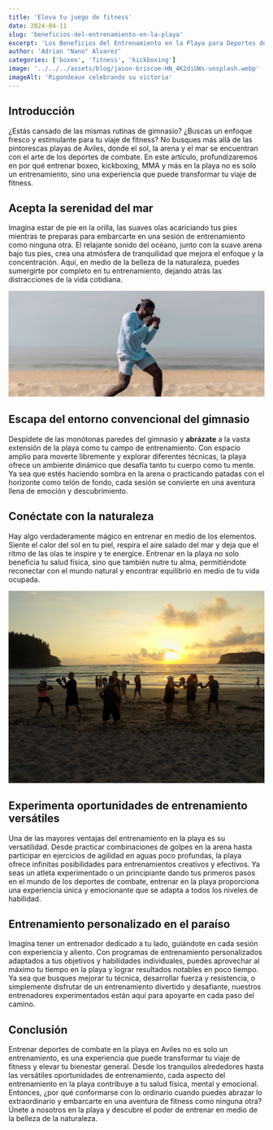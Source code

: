 ```yaml
---
title: 'Eleva tu juego de fitness'
date: 2024-04-11
slug: 'beneficios-del-entrenamiento-en-la-playa'
excerpt: 'Los Beneficios del Entrenamiento en la Playa para Deportes de Combate en Aviles'
author: 'Adrian "Nano" Alvarez'
categories: ['boxeo', 'fitness', 'kickboxing']
image: '../../../assets/blog/jason-briscoe-HN_4K2diUWs-unsplash.webp'
imageAlt: 'Rigondeaux celebrando su victoria'
---
```


## Introducción

¿Estás cansado de las mismas rutinas de gimnasio? ¿Buscas un enfoque fresco y estimulante para tu viaje de fitness? No busques más allá de las pintorescas playas de Aviles, donde el sol, la arena y el mar se encuentran con el arte de los deportes de combate. En este artículo, profundizaremos en por qué entrenar boxeo, kickboxing, MMA y más en la playa no es solo un entrenamiento, sino una experiencia que puede transformar tu viaje de fitness.

## Acepta la serenidad del mar

Imagina estar de pie en la orilla, las suaves olas acariciando tus pies mientras te preparas para embarcarte en una sesión de entrenamiento como ninguna otra. El relajante sonido del océano, junto con la suave arena bajo tus pies, crea una atmósfera de tranquilidad que mejora el enfoque y la concentración. Aquí, en medio de la belleza de la naturaleza, puedes sumergirte por completo en tu entrenamiento, dejando atrás las distracciones de la vida cotidiana.

![Entrenamiento en la playa](../../../assets/blog/lets-take-this-outside-boxing-training-style.webp)

## Escapa del entorno convencional del gimnasio

Despídete de las monótonas paredes del gimnasio y **abrázate** a la vasta extensión de la playa como tu campo de entrenamiento. Con espacio amplio para moverte libremente y explorar diferentes técnicas, la playa ofrece un ambiente dinámico que desafía tanto tu cuerpo como tu mente. Ya sea que estés haciendo sombra en la arena o practicando patadas con el horizonte como telón de fondo, cada sesión se convierte en una aventura llena de emoción y descubrimiento.

## Conéctate con la naturaleza

Hay algo verdaderamente mágico en entrenar en medio de los elementos. Siente el calor del sol en tu piel, respira el aire salado del mar y deja que el ritmo de las olas te inspire y te energice. Entrenar en la playa no solo beneficia tu salud física, sino que también nutre tu alma, permitiéndote reconectar con el mundo natural y encontrar equilibrio en medio de tu vida ocupada.

![Conexión con la naturaleza](../../../assets/blog/db63c0_51bda1d465e349d08ad68d705921f5ae~mv2_d_3648_2736_s_4_2.webp)

## Experimenta oportunidades de entrenamiento versátiles

Una de las mayores ventajas del entrenamiento en la playa es su versatilidad. Desde practicar combinaciones de golpes en la arena hasta participar en ejercicios de agilidad en aguas poco profundas, la playa ofrece infinitas posibilidades para entrenamientos creativos y efectivos. Ya seas un atleta experimentado o un principiante dando tus primeros pasos en el mundo de los deportes de combate, entrenar en la playa proporciona una experiencia única y emocionante que se adapta a todos los niveles de habilidad.

## Entrenamiento personalizado en el paraíso

Imagina tener un entrenador dedicado a tu lado, guiándote en cada sesión con experiencia y aliento. Con programas de entrenamiento personalizados adaptados a tus objetivos y habilidades individuales, puedes aprovechar al máximo tu tiempo en la playa y lograr resultados notables en poco tiempo. Ya sea que busques mejorar tu técnica, desarrollar fuerza y resistencia, o simplemente disfrutar de un entrenamiento divertido y desafiante, nuestros entrenadores experimentados están aquí para apoyarte en cada paso del camino.

## Conclusión

Entrenar deportes de combate en la playa en Aviles no es solo un entrenamiento, es una experiencia que puede transformar tu viaje de fitness y elevar tu bienestar general. Desde los tranquilos alrededores hasta las versátiles oportunidades de entrenamiento, cada aspecto del entrenamiento en la playa contribuye a tu salud física, mental y emocional. Entonces, ¿por qué conformarse con lo ordinario cuando puedes abrazar lo extraordinario y embarcarte en una aventura de fitness como ninguna otra? Únete a nosotros en la playa y descubre el poder de entrenar en medio de la belleza de la naturaleza.
